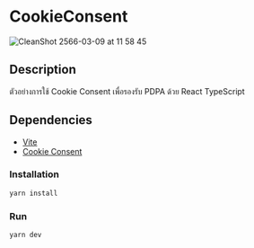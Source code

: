 # CookieConsent

![CleanShot 2566-03-09 at 11 58 45](https://user-images.githubusercontent.com/28750232/223924563-8d45e79e-a534-4019-a1d7-1ceab1ffcef1.png)

## Description

ตัวอย่างการใช้ Cookie Consent เพื่อรองรับ PDPA ด้วย React TypeScript

## Dependencies

- [Vite](https://vitejs.dev/)
- [Cookie Consent](https://github.com/orestbida/cookieconsent)

### Installation

```cmd
yarn install
```

### Run

```cmd
yarn dev
```
